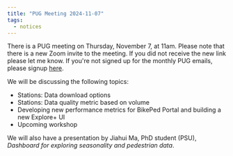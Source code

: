 ```yaml
---
title: "PUG Meeting 2024-11-07"
tags:
  - notices
---
```


There is a PUG meeting on Thursday, November 7, at 11am. Please note that there is a new Zoom invite to the meeting. If you did not receive the new link please let me know. If you're not signed up for the monthly PUG emails, please signup [here](https://share.hsforms.com/1RAfypg6SRDOl3DWUaYgvNw4bv60).  
  
We will be discussing the following topics:  
- Stations: Data download options  
- Stations: Data quality metric based on volume  
- Developing new performance metrics for BikePed Portal and building a new Explore+ UI  
- Upcoming workshop  
  
We will also have a presentation by Jiahui Ma, PhD student (PSU), _Dashboard for exploring seasonality and pedestrian data_.